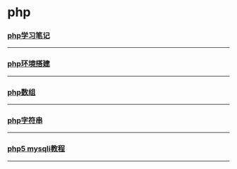 php
===

### [php学习笔记](note)

---

### [php环境搭建](install)

---

### [php数组](array)

---

### [php字符串](string)

---

### [php5 mysqli教程](mysqli)

---
